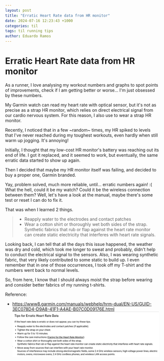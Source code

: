 ```yaml
---
layout: post
title: "Erratic Heart Rate data from HR monitor"
date: 2024-07-16 12:23:43 +1000
categories: til
tags: til running tips
author: Eduardo Ramos
---
```


# Erratic Heart Rate data from HR monitor

As a runner, I love analysing my workout numbers and graphs to spot points of improvements, check if
I am getting better or worse... I'm just obsessed by these numbers.

My Garmin watch can read my heart rate with optical sensor, but it's not as precise as a strap HR monitor,
which relies on direct electrical signal from our cardio nervous system. For this reason, I also use to
wear a strap HR monitor.

Recently, I noticed that in a few ~random~ times, my HR spiked to levels that I've never reached during my
toughest workouts, even hardly when still warm up jogging. It's annoying!

Initially, I thought that my low-cost HR monitor's battery was reaching out its end of life. I got it replaced, and it seemed to work, but eventually, the same erratic data started to show up again.

Then I decided that maybe my HR monitor itself was failing, and decided to buy a proper one, Garmin branded.

Yay, problem solved, much more reliable, until... erratic numbers again! :( What the hell, could it be my watch?
Could it be the wireless connection between them? Well, let's have a look at the manual, maybe there's some
test or reset I can do to fix it.

That was when I learned 2 things.

> * Reapply water to the electrodes and contact patches
> * Wear a cotton shirt or thoroughly wet both sides of the strap. Synthetic fabrics that rub or flap against the heart rate monitor can create static electricity that interferes with heart rate signals.

Looking back, I can tell that all the days this issue happened, the weather was dry and cold, which took me longer to sweat and probably, didn't help to conduct the electrical signal to the sensors. Also, I was wearing synthetic fabric, that very likely contributed to some static to build up. I even remember that in one of those occurrences, I took off my T-shirt and the numbers went back to normal levels.

So, from here, I know that I should always moist the strap before wearing and consider better fabrics of my running t-shirts.

Reference:
* https://www8.garmin.com/manuals/webhelp/hrm-dual/EN-US/GUID-3EC078D4-D9A8-41F1-A4AE-B07C0D09176E.html
![Garmin HR monitor manual](/assets/images/garmin-hr-monitor.png)
